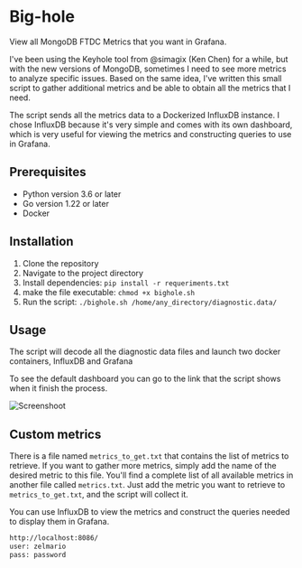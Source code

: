# Big-hole
View all MongoDB FTDC Metrics that you want in Grafana.

I've been using the Keyhole tool from @simagix (Ken Chen) for a while, but with the new versions of MongoDB, sometimes I need to see more metrics to analyze specific issues.
Based on the same idea, I've written this small script to gather additional metrics and be able to obtain all the metrics that I need.

The script sends all the metrics data to a Dockerized InfluxDB instance. I chose InfluxDB because it's very simple and comes with its own dashboard, which is very useful for viewing the metrics and constructing queries to use in Grafana.

## Prerequisites
- Python version 3.6 or later
- Go version 1.22 or later
- Docker

## Installation
1. Clone the repository
2. Navigate to the project directory
3. Install dependencies: `pip install -r requeriments.txt`
4. make the file executable: `chmod +x bighole.sh`
5. Run the script: `./bighole.sh /home/any_directory/diagnostic.data/`

## Usage
The script will decode all the diagnostic data files and launch two docker containers, InfluxDB and Grafana

To see the default dashboard you can go to the link that the script shows when it finish the process.

![Screenshoot](https://github.com/zelmario/Big-hole/blob/main/big_hole.png?raw=true?raw=true)


## Custom metrics
There is a file named `metrics_to_get.txt` that contains the list of metrics to retrieve. If you want to gather more metrics, simply add the name of the desired metric to this file.
You'll find a complete list of all available metrics in another file called `metrics.txt`. Just add the metric you want to retrieve to `metrics_to_get.txt`, and the script will collect it.

You can use InfluxDB to view the metrics and construct the queries needed to display them in Grafana.
```bash
http://localhost:8086/
user: zelmario
pass: password
```



